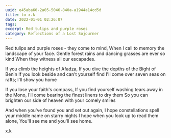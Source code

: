 ```yaml
---
uuid: e45aba60-2a05-5046-840a-a1944a14cd5d
title: to x.k
date: 2022-01-01 02:26:07
tags:
excerpt: Red tulips and purple roses 
category: Reflections of a Lost Sojourner
---
```


Red tulips and purple roses - they come to mind,
When I call to memory the landscape of your face.
Gentle forest rains and dancing grasses are ever so kind
When they witness all our escapades.

If you climb the heights of Afadza,
If you dive the depths of the Bight of Benin
If you look beside and can't yourself find
I'll come over seven seas on rafts; I'll show you home

If you lose your faith's compass,
If you find yourself washing tears away in the Mono,
I'll come bearing the finest linens to dry them
So you can brighten our side of heaven with your comely smiles

And when you've found you and set out again,
I hope constellations spell your middle name on starry nights
I hope when you look up to read them alone,
You'll see me and you'll see home.

x.k
